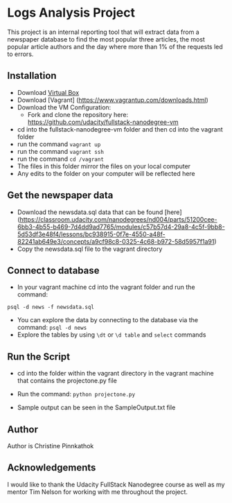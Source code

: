 # Logs Analysis Project

This project is an internal reporting tool that will extract data from a newspaper database to find the most popular three articles, the most popular article authors and the day where more than 1% of the requests led to errors.

## Installation
* Download [Virtual Box](https://www.virtualbox.org/wiki/Download_Old_Builds_5_1)
* Download [Vagrant] (https://www.vagrantup.com/downloads.html)
* Download the VM Configuration:
	- Fork and clone the repository here: https://github.com/udacity/fullstack-nanodegree-vm
* cd into the fullstack-nanodegree-vm folder and then cd into the vagrant folder
* run the command ``` vagrant up ```
* run the command ``` vagrant ssh ```
* run the command ``` cd /vagrant ```
* The files in this folder mirror the files on your local computer
* Any edits to the folder on your computer will be reflected here

## Get the newspaper data
* Download the newsdata.sql data that can be found [here] (https://classroom.udacity.com/nanodegrees/nd004/parts/51200cee-6bb3-4b55-b469-7d4dd9ad7765/modules/c57b57d4-29a8-4c5f-9bb8-5d53df3e48f4/lessons/bc938915-0f7e-4550-a48f-82241ab649e3/concepts/a9cf98c8-0325-4c68-b972-58d5957f1a91)
* Copy the newsdata.sql file to the vagrant directory

## Connect to database
* In your vagrant machine cd into the vagrant folder and run the command: 
```
psql -d news -f newsdata.sql
```
* You can explore the data by connecting to the database via the command: ``` psql -d news ```
* Explore the tables by using ``` \dt ``` or ``` \d table ``` and ``` select ``` commands

## Run the Script
* cd into the folder within the vagrant directory in the vagrant machine that contains the projectone.py file
* Run the command: ``` python projectone.py ```

* Sample output can be seen in the SampleOutput.txt file

## Author
Author is Christine Pinnkathok

## Acknowledgements
I would like to thank the Udacity FullStack Nanodegree course as well as my mentor Tim Nelson for working with me throughout the project. 





















